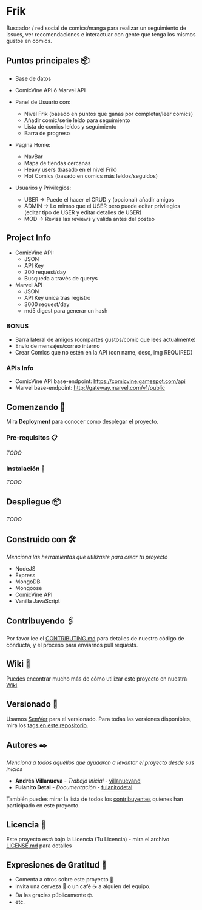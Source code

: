 # Frik

Buscador / red social de comics/manga para realizar un seguimiento de issues, ver recomendaciones e interactuar con gente que tenga los mismos gustos en comics.

## Puntos principales 📦

- Base de datos 
- ComicVine API ó Marvel API
- Panel de Usuario con: 
    - Nivel Frik (basado en puntos que ganas por completar/leer comics)
    - Añadir comic/serie leído para seguimiento
    - Lista de comics leídos y seguimiento
    - Barra de progreso
- Pagina Home:
    - NavBar
    - Mapa de tiendas cercanas
    - Heavy users (basado en el nivel Frik)
    - Hot Comics (basado en comics más leídos/seguidos)

- Usuarios y Privilegios:
    - USER -> Puede el hacer el CRUD y (opcional) añadir amigos
    - ADMIN -> Lo mimso que el USER pero puede editar privilegios (editar tipo de USER y editar detalles de USER)
    - MOD -> Revisa las reviews y valida antes del posteo

## Project Info
- ComicVine API:
    - JSON
    - API Key
    - 200 request/day
    - Busqueda a través de querys  
- Marvel API
    - JSON
    - API Key unica tras registro
    - 3000 request/day
    - md5 digest para generar un hash

### BONUS 
- Barra lateral de amigos (compartes gustos/comic que lees actualmente)
- Envío de mensajes/correo interno
- Crear Comics que no estén en la API (con name, desc, img REQUIRED)


### APIs Info
- ComicVine API base-endpoint: https://comicvine.gamespot.com/api
- Marvel base-endpoint: http://gateway.marvel.com/v1/public

## Comenzando 🚀

Mira **Deployment** para conocer como desplegar el proyecto.


### Pre-requisitos 📋

_TODO_


### Instalación 🔧

_TODO_


## Despliegue 📦

_TODO_

## Construido con 🛠️

_Menciona las herramientas que utilizaste para crear tu proyecto_

* NodeJS
* Express
* MongoDB
* Mongoose
* ComicVine API
* Vanilla JavaScript

## Contribuyendo 🖇️

Por favor lee el [CONTRIBUTING.md](https://gist.github.com/villanuevand/xxxxxx) para detalles de nuestro código de conducta, y el proceso para enviarnos pull requests.

## Wiki 📖

Puedes encontrar mucho más de cómo utilizar este proyecto en nuestra [Wiki](https://github.com/tu/proyecto/wiki)

## Versionado 📌

Usamos [SemVer](http://semver.org/) para el versionado. Para todas las versiones disponibles, mira los [tags en este repositorio](https://github.com/tu/proyecto/tags).

## Autores ✒️

_Menciona a todos aquellos que ayudaron a levantar el proyecto desde sus inicios_

* **Andrés Villanueva** - *Trabajo Inicial* - [villanuevand](https://github.com/villanuevand)
* **Fulanito Detal** - *Documentación* - [fulanitodetal](#fulanito-de-tal)

También puedes mirar la lista de todos los [contribuyentes](https://github.com/your/project/contributors) quíenes han participado en este proyecto. 

## Licencia 📄

Este proyecto está bajo la Licencia (Tu Licencia) - mira el archivo [LICENSE.md](LICENSE.md) para detalles

## Expresiones de Gratitud 🎁

* Comenta a otros sobre este proyecto 📢
* Invita una cerveza 🍺 o un café ☕ a alguien del equipo. 
* Da las gracias públicamente 🤓.
* etc.

